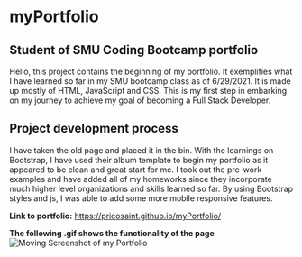 # myPortfolio
## Student of SMU Coding Bootcamp portfolio
Hello, this project contains the beginning of my portfolio. It exemplifies what I have learned so far in my SMU bootcamp class as of 6/29/2021. It is made up mostly of HTML, JavaScript and CSS. This is my first step in embarking on my journey to achieve my goal of becoming a Full Stack Developer.

## Project development process

I have taken the old page and placed it in the bin. With the learnings on Bootstrap, I have used their album template to begin my portfolio as it appeared to be clean and great start for me. I took out the pre-work examples and have added all of my homeworks since they incorporate much higher level organizations and skills learned so far. By using Bootstrap styles and js, I was able to add some more mobile responsive features.


**Link to portfolio:**
https://pricosaint.github.io/myPortfolio/


**The following .gif shows the functionality of the page**
![Moving Screenshot of my Portfolio](./assets/images/Portfolio.gif)
